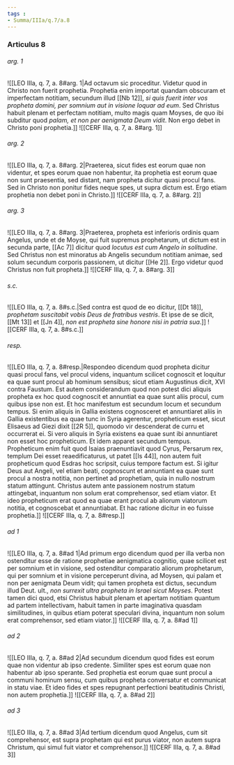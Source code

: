 ```yaml
---
tags : 
- Summa/IIIa/q.7/a.8
---
```


### Articulus 8

###### arg. 1
![[LEO IIIa, q. 7, a. 8#arg. 1|Ad octavum sic proceditur. Videtur quod in Christo non fuerit prophetia. Prophetia enim importat quandam obscuram et imperfectam notitiam, secundum illud [[Nb 12]], *si quis fuerit inter vos propheta domini, per somnium aut in visione loquar ad eum*. Sed Christus habuit plenam et perfectam notitiam, multo magis quam Moyses, de quo ibi subditur quod *palam, et non per aenigmata Deum vidit*. Non ergo debet in Christo poni prophetia.]]
![[CERF IIIa, q. 7, a. 8#arg. 1]]

###### arg. 2
![[LEO IIIa, q. 7, a. 8#arg. 2|Praeterea, sicut fides est eorum quae non videntur, et spes eorum quae non habentur, ita prophetia est eorum quae non sunt praesentia, sed distant, nam propheta dicitur quasi procul fans. Sed in Christo non ponitur fides neque spes, ut supra dictum est. Ergo etiam prophetia non debet poni in Christo.]]
![[CERF IIIa, q. 7, a. 8#arg. 2]]

###### arg. 3
![[LEO IIIa, q. 7, a. 8#arg. 3|Praeterea, propheta est inferioris ordinis quam Angelus, unde et de Moyse, qui fuit supremus prophetarum, ut dictum est in secunda parte, [[Ac 7]] dicitur quod *locutus est cum Angelo in solitudine*. Sed Christus non est minoratus ab Angelis secundum notitiam animae, sed solum secundum corporis passionem, ut dicitur [[He 2]]. Ergo videtur quod Christus non fuit propheta.]]
![[CERF IIIa, q. 7, a. 8#arg. 3]]

###### s.c.
![[LEO IIIa, q. 7, a. 8#s.c.|Sed contra est quod de eo dicitur, [[Dt 18]], *prophetam suscitabit vobis Deus de fratribus vestris*. Et ipse de se dicit, [[Mt 13]] et [[Jn 4]], *non est propheta sine honore nisi in patria sua*.]]
![[CERF IIIa, q. 7, a. 8#s.c.]]

###### resp.
![[LEO IIIa, q. 7, a. 8#resp.|Respondeo dicendum quod propheta dicitur quasi procul fans, vel procul videns, inquantum scilicet cognoscit et loquitur ea quae sunt procul ab hominum sensibus; sicut etiam Augustinus dicit, XVI contra Faustum. Est autem considerandum quod non potest dici aliquis propheta ex hoc quod cognoscit et annuntiat ea quae sunt aliis procul, cum quibus ipse non est. Et hoc manifestum est secundum locum et secundum tempus. Si enim aliquis in Gallia existens cognosceret et annuntiaret aliis in Gallia existentibus ea quae tunc in Syria agerentur, propheticum esset, sicut Elisaeus ad Giezi dixit [[2R 5]], quomodo vir descenderat de curru et occurrerat ei. Si vero aliquis in Syria existens ea quae sunt ibi annuntiaret non esset hoc propheticum. Et idem apparet secundum tempus. Propheticum enim fuit quod Isaias praenuntiavit quod Cyrus, Persarum rex, templum Dei esset reaedificaturus, ut patet [[Is 44]], non autem fuit propheticum quod Esdras hoc scripsit, cuius tempore factum est. Si igitur Deus aut Angeli, vel etiam beati, cognoscunt et annuntiant ea quae sunt procul a nostra notitia, non pertinet ad prophetiam, quia in nullo nostrum statum attingunt. Christus autem ante passionem nostrum statum attingebat, inquantum non solum erat comprehensor, sed etiam viator. Et ideo propheticum erat quod ea quae erant procul ab aliorum viatorum notitia, et cognoscebat et annuntiabat. Et hac ratione dicitur in eo fuisse prophetia.]]
![[CERF IIIa, q. 7, a. 8#resp.]]

###### ad 1
![[LEO IIIa, q. 7, a. 8#ad 1|Ad primum ergo dicendum quod per illa verba non ostenditur esse de ratione prophetiae aenigmatica cognitio, quae scilicet est per somnium et in visione, sed ostenditur comparatio aliorum prophetarum, qui per somnium et in visione perceperunt divina, ad Moysen, qui palam et non per aenigmata Deum vidit; qui tamen propheta est dictus, secundum illud Deut. ult., *non surrexit ultra propheta in Israel sicut Moyses*. Potest tamen dici quod, etsi Christus habuit plenam et apertam notitiam quantum ad partem intellectivam, habuit tamen in parte imaginativa quasdam similitudines, in quibus etiam poterat speculari divina, inquantum non solum erat comprehensor, sed etiam viator.]]
![[CERF IIIa, q. 7, a. 8#ad 1]]

###### ad 2
![[LEO IIIa, q. 7, a. 8#ad 2|Ad secundum dicendum quod fides est eorum quae non videntur ab ipso credente. Similiter spes est eorum quae non habentur ab ipso sperante. Sed prophetia est eorum quae sunt procul a communi hominum sensu, cum quibus propheta conversatur et communicat in statu viae. Et ideo fides et spes repugnant perfectioni beatitudinis Christi, non autem prophetia.]]
![[CERF IIIa, q. 7, a. 8#ad 2]]

###### ad 3
![[LEO IIIa, q. 7, a. 8#ad 3|Ad tertium dicendum quod Angelus, cum sit comprehensor, est supra prophetam qui est purus viator, non autem supra Christum, qui simul fuit viator et comprehensor.]]
![[CERF IIIa, q. 7, a. 8#ad 3]]

